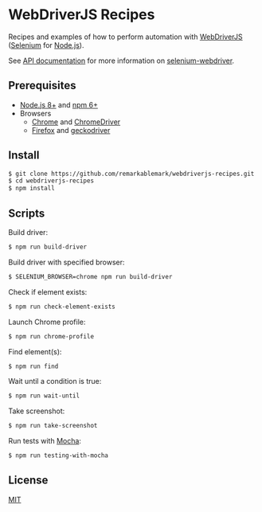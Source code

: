 # WebDriverJS Recipes

Recipes and examples of how to perform automation with [WebDriverJS](https://github.com/SeleniumHQ/selenium/wiki/WebDriverJs) ([Selenium](https://www.seleniumhq.org/) for [Node.js](https://nodejs.org/)).

See [API documentation](https://seleniumhq.github.io/selenium/docs/api/javascript/index.html) for more information on [selenium-webdriver](https://www.npmjs.com/package/selenium-webdriver).

## Prerequisites

- [Node.js 8+](https://nodejs.org/en/download/) and [npm 6+](https://www.npmjs.com/get-npm)
- Browsers
  - [Chrome](https://www.google.com/chrome/) and [ChromeDriver](https://chromedriver.chromium.org/downloads)
  - [Firefox](https://www.mozilla.org/en-US/firefox/new/) and [geckodriver](https://github.com/mozilla/geckodriver/releases)

## Install

```sh
$ git clone https://github.com/remarkablemark/webdriverjs-recipes.git
$ cd webdriverjs-recipes
$ npm install
```

## Scripts

Build driver:

```sh
$ npm run build-driver
```

Build driver with specified browser:

```sh
$ SELENIUM_BROWSER=chrome npm run build-driver
```

Check if element exists:

```sh
$ npm run check-element-exists
```

Launch Chrome profile:

```sh
$ npm run chrome-profile
```

Find element(s):

```sh
$ npm run find
```

Wait until a condition is true:

```sh
$ npm run wait-until
```

Take screenshot:

```sh
$ npm run take-screenshot
```

Run tests with [Mocha](https://mochajs.org/):

```sh
$ npm run testing-with-mocha
```

## License

[MIT](LICENSE)
